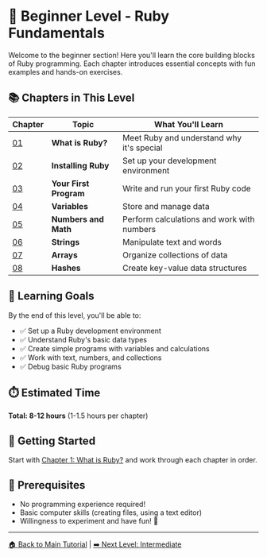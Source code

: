 # 🌟 Beginner Level - Ruby Fundamentals

Welcome to the beginner section! Here you'll learn the core building blocks of Ruby programming. Each chapter introduces essential concepts with fun examples and hands-on exercises.

## 📚 Chapters in This Level

| Chapter | Topic | What You'll Learn |
|---------|-------|------------------|
| [01](./01-what-is-ruby.md) | **What is Ruby?** | Meet Ruby and understand why it's special |
| [02](./02-installing-ruby.md) | **Installing Ruby** | Set up your development environment |
| [03](./03-first-program.md) | **Your First Program** | Write and run your first Ruby code |
| [04](./04-variables.md) | **Variables** | Store and manage data |
| [05](./05-numbers-math.md) | **Numbers and Math** | Perform calculations and work with numbers |
| [06](./06-strings.md) | **Strings** | Manipulate text and words |
| [07](./07-arrays.md) | **Arrays** | Organize collections of data |
| [08](./08-hashes.md) | **Hashes** | Create key-value data structures |

## 🎯 Learning Goals

By the end of this level, you'll be able to:
- ✅ Set up a Ruby development environment
- ✅ Understand Ruby's basic data types
- ✅ Create simple programs with variables and calculations
- ✅ Work with text, numbers, and collections
- ✅ Debug basic Ruby programs

## ⏱️ Estimated Time
**Total: 8-12 hours** (1-1.5 hours per chapter)

## 🚀 Getting Started
Start with [Chapter 1: What is Ruby?](./01-what-is-ruby.md) and work through each chapter in order.

## 📖 Prerequisites
- No programming experience required!
- Basic computer skills (creating files, using a text editor)
- Willingness to experiment and have fun! 🎉

---
[🏠 Back to Main Tutorial](../README.md) | [➡️ Next Level: Intermediate](../02-intermediate/README.md)
